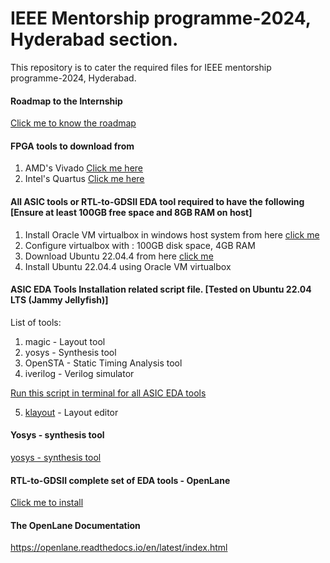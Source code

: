 # IEEE Mentorship programme-2024, Hyderabad section.
This repository is to cater the required files for IEEE mentorship programme-2024, Hyderabad.

#### Roadmap to the Internship
[Click me to know the roadmap](https://github.com/dicdesign/ieeeMentorshipHyd/tree/main/internshipRoadmap)


#### FPGA tools to download from
1. AMD's Vivado [Click me here](https://www.xilinx.com/support/download.html)
2. Intel's Quartus [Click me here](https://www.intel.com/content/www/us/en/software-kit/825278/intel-quartus-prime-lite-edition-design-software-version-23-1-1-for-windows.html)

#### All ASIC tools or RTL-to-GDSII EDA tool required to have the following [Ensure at least 100GB free space and 8GB RAM on host]
1. Install Oracle VM virtualbox in windows host system from here [click me](https://www.virtualbox.org/wiki/Downloads)
2. Configure virtualbox with : 100GB disk space, 4GB RAM
3. Download Ubuntu 22.04.4 from here [click me](https://releases.ubuntu.com/22.04/ubuntu-22.04.4-desktop-amd64.iso)
4. Install Ubuntu 22.04.4 using Oracle VM virtualbox

#### ASIC EDA Tools Installation related script file. [Tested on Ubuntu 22.04 LTS (Jammy Jellyfish)]
List of tools:<br>
1. magic - Layout tool<br>
2. yosys - Synthesis tool<br>
3. OpenSTA - Static Timing Analysis tool<br>
4. iverilog - Verilog simulator<br>

[Run this script in terminal for all ASIC EDA tools](https://github.com/dicdesign/ieeeMentorshipHyd/blob/main/asicTools/asic_tools_set.sh)

5. [klayout](https://github.com/dicdesign/ieeeMentorshipHyd/blob/main/asicTools/klayout.md) - Layout editor

#### Yosys - synthesis tool
[yosys - synthesis tool](https://github.com/dicdesign/ieeeMentorshipHyd/tree/main/collaterals%20of%20synthesis%20tool%20yosys)

#### RTL-to-GDSII complete set of EDA tools - OpenLane
[Click me to install](https://github.com/dicdesign/ieeeMentorshipHyd/blob/main/asicTools/openlaneInstall.sh)

#### The OpenLane Documentation

https://openlane.readthedocs.io/en/latest/index.html
